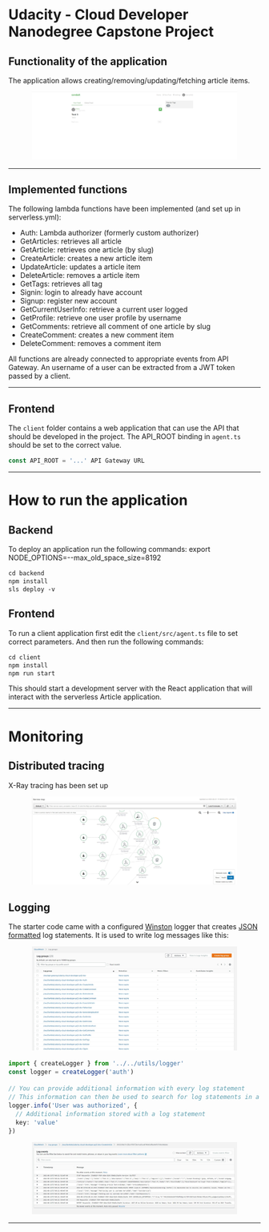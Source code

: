 # Udacity - Cloud Developer Nanodegree Capstone Project

## Functionality of the application

The application allows creating/removing/updating/fetching article items.

<div align="center">
  <img src="./screenshots/application.jpg" alt="App" style="zoom:40%;" />
</div>

***

## Implemented functions

The following lambda functions have been implemented (and set up in serverless.yml):
- Auth: Lambda authorizer (formerly custom authorizer)
- GetArticles: retrieves all article
- GetArticle: retrieves one article (by slug)
- CreateArticle: creates a new article item
- UpdateArticle: updates a article item
- DeleteArticle: removes a article item
- GetTags: retrieves all tag
- Signin: login to already have account
- Signup: register new account
- GetCurrentUserInfo: retrieve a current user logged
- GetProfile: retrieve one user profile by username
- GetComments: retrieve all comment of one article by slug
- CreateComment: creates a new comment item
- DeleteComment: removes a comment item

All functions are already connected to appropriate events from API Gateway.
An username of a user can be extracted from a JWT token passed by a client.

***
## Frontend

The `client` folder contains a web application that can use the API that should be developed in the project. The API_ROOT binding in `agent.ts` should be set to the correct value.

```ts
const API_ROOT = '...' API Gateway URL
```

***

# How to run the application

## Backend

To deploy an application run the following commands:
export NODE_OPTIONS=--max_old_space_size=8192

```
cd backend
npm install
sls deploy -v
```

## Frontend

To run a client application first edit the `client/src/agent.ts` file to set correct parameters. And then run the following commands:

```
cd client
npm install
npm run start
```

This should start a development server with the React application that will interact with the serverless Article application.

***

# Monitoring
## Distributed tracing

X-Ray tracing has been set up

<div align="center">
  <img src="./screenshots/X-RAY.jpg" alt="1. X-Ray of the app" style="zoom:40%;" />
</div>

## Logging

The starter code came with a configured [Winston](https://github.com/winstonjs/winston) logger that creates [JSON formatted](https://stackify.com/what-is-structured-logging-and-why-developers-need-it/) log statements. It is used to write log messages like this:

<div align="center">
  <img src="./screenshots/CloudWatch.jpg" alt="CloudWatch logs" style="zoom:40%;" />
</div>

```ts
import { createLogger } from '../../utils/logger'
const logger = createLogger('auth')

// You can provide additional information with every log statement
// This information can then be used to search for log statements in a log storage system
logger.info('User was authorized', {
  // Additional information stored with a log statement
  key: 'value'
})
```

<div align="center">
  <img src="./screenshots/log_example(CreateArticle).jpg" alt="CreateArticle log" style="zoom:40%;" />
</div>

***